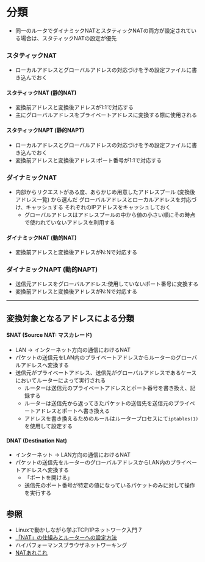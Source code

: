 # 分類
- 同一のルータでダイナミックNATとスタティックNATの両方が設定されている場合は、スタティックNATの設定が優先

### スタティックNAT
- ローカルアドレスとグローバルアドレスの対応づけを予め設定ファイルに書き込んでおく

#### スタティックNAT (静的NAT)
- 変換前アドレスと変換後アドレスが1:1で対応する
- 主にグローバルアドレスをプライベートアドレスに変換する際に使用される

#### スタティックNAPT (静的NAPT)
- ローカルアドレスとグローバルアドレスの対応づけを予め設定ファイルに書き込んでおく
- 変換前アドレスと変換後アドレス:ポート番号が1:1で対応する

### ダイナミックNAT
- 内部からリクエストがある度、あらかじめ用意したアドレスプール (変換後アドレス一覧) から選んだ
  グローバルアドレスとローカルアドレスを対応づけ、キャッシュする
  それぞれのIPアドレスをキャッシュしておく
  - グローバルアドレスはアドレスプールの中から値の小さい順にその時点で使われていないアドレスを利用する

#### ダイナミックNAT (動的NAT)
- 変換前アドレスと変換後アドレスがN:Nで対応する

### ダイナミックNAPT (動的NAPT)
- 送信元アドレスをグローバルアドレス:使用していないポート番号に変換する
- 変換前アドレスと変換後アドレスがN:Nで対応する

---

## 変換対象となるアドレスによる分類
#### SNAT (Source NAT: マスカレード)
- LAN -> インターネット方向の通信におけるNAT
- パケットの送信元をLAN内のプライベートアドレスからルーターのグローバルアドレスへ変換する
- 送信元がプライベートアドレス、送信先がグローバルアドレスであるケースにおいてルーターによって実行される
  - ルーターは送信元のプライベートアドレスとポート番号を書き換え、記録する
  - ルーターは送信先から返ってきたパケットの送信先を送信元のプライベートアドレスとポートへ書き換える
  - アドレスを書き換えるためのルールはルータープロセスにて`iptables(1)`を使用して設定する

#### DNAT (Destination Nat)
- インターネット -> LAN方向の通信におけるNAT
- パケットの送信先をルーターのグローバルアドレスからLAN内のプライベートアドレスへ変換する
  - 「ポートを開ける」
  - 送信先のポート番号が特定の値になっているパケットのみに対して操作を実行する

## 参照
- Linuxで動かしながら学ぶTCP/IPネットワーク入門 7
- [「NAT」の仕組みとルーターへの設定方法 ](https://www.atmarkit.co.jp/ait/articles/1512/03/news018.html)
- ハイパフォーマンスブラウザネットワーキング
- [NATあれこれ](https://tech.zms.co.jp/nat%E3%81%82%E3%82%8C%E3%81%93%E3%82%8C/)
